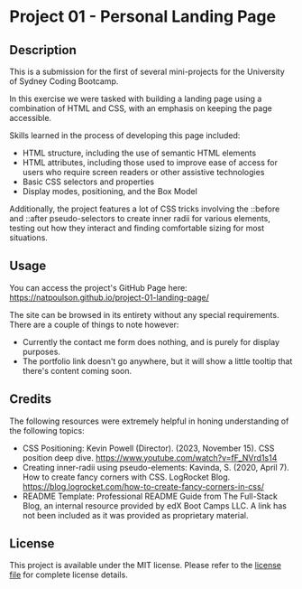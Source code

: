# Project 01 - Personal Landing Page

## Description
This is a submission for the first of several mini-projects for the University of Sydney Coding Bootcamp.

In this exercise we were tasked with building a landing page using a combination of HTML and CSS, with an emphasis on keeping the page accessible.

Skills learned in the process of developing this page included:
- HTML structure, including the use of semantic HTML elements
- HTML attributes, including those used to improve ease of access for users who require screen readers or other assistive technologies
- Basic CSS selectors and properties
- Display modes, positioning, and the Box Model

Additionally, the project features a lot of CSS tricks involving the ::before and ::after pseudo-selectors to create inner radii for various elements, testing out how they interact and finding comfortable sizing for most situations.

## Usage
You can access the project's GitHub Page here: https://natpoulson.github.io/project-01-landing-page/

The site can be browsed in its entirety without any special requirements. There are a couple of things to note however:
- Currently the contact me form does nothing, and is purely for display purposes.
- The portfolio link doesn't go anywhere, but it will show a little tooltip that there's content coming soon.

## Credits
The following resources were extremely helpful in honing understanding of the following topics:
- CSS Positioning: Kevin Powell (Director). (2023, November 15). CSS position deep dive. https://www.youtube.com/watch?v=fF_NVrd1s14
- Creating inner-radii using pseudo-elements: Kavinda, S. (2020, April 7). How to create fancy corners with CSS. LogRocket Blog. https://blog.logrocket.com/how-to-create-fancy-corners-in-css/
- README Template: Professional README Guide from The Full-Stack Blog, an internal resource provided by edX Boot Camps LLC. A link has not been included as it was provided as proprietary material.

## License
This project is available under the MIT license. Please refer to the [license file](./LICENSE) for complete license details.